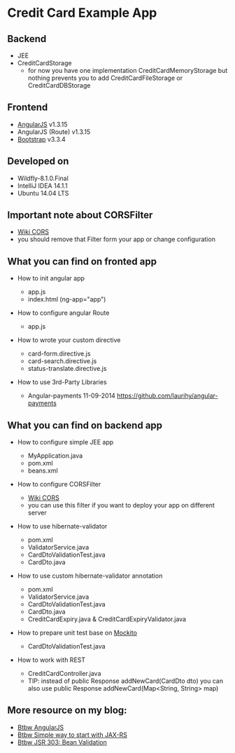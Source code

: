 # Credit Card Example App

## Backend

  - JEE
  - CreditCardStorage
    - for now you have one implementation CreditCardMemoryStorage but nothing prevents you to add
    CreditCardFileStorage or CreditCardDBStorage

## Frontend

  - [AngularJS] v1.3.15
  - AngularJS (Route) v1.3.15
  - [Bootstrap] v3.3.4

## Developed on
  
  - Wildfly-8.1.0.Final
  - IntelliJ IDEA 14.1.1
  - Ubuntu 14.04 LTS
  
## Important note about CORSFilter

  - [Wiki CORS]
  - you should remove that Filter form your app or change configuration
  
## What you can find on fronted app
  
  - How to init angular app
      - app.js
      - index.html (ng-app="app")

  - How to configure angular Route
    - app.js

  - How to wrote your custom directive
    - card-form.directive.js
    - card-search.directive.js
    - status-translate.directive.js
  
  - How to use 3rd-Party Libraries
    - Angular-payments 11-09-2014 https://github.com/laurihy/angular-payments
    
## What you can find on backend app

  - How to configure simple JEE app
  
    - MyApplication.java
    - pom.xml
    - beans.xml
    
  - How to configure CORSFilter 
    - [Wiki CORS]
    - you can use this filter if you want to deploy your app on different server

    
  - How to use hibernate-validator
  
    - pom.xml
    - ValidatorService.java
    - CardDtoValidationTest.java
    - CardDto.java
    
  - How to use custom hibernate-validator annotation
  
    - pom.xml
    - ValidatorService.java
    - CardDtoValidationTest.java
    - CardDto.java
    - CreditCardExpiry.java & CreditCardExpiryValidator.java
    
  - How to prepare unit test base on [Mockito]
  
    - CardDtoValidationTest.java
  
  - How to work with REST
    
    - CreditCardController.java
    - TIP: instead of public Response addNewCard(CardDto dto) you can also use public Response addNewCard(Map<String, String> map)
    
## More resource on my blog:
  
  - [Btbw AngularJS]
  - [Btbw Simple way to start with JAX-RS]
  - [Btbw JSR 303: Bean Validation]

[AngularJS]:http://angularjs.org
[Bootstrap]:http://getbootstrap.com/
[Mockito]:http://mockito.org/
[Btbw AngularJS]:http://www.blog.btbw.pl/category/java-script/angularjs/
[Btbw Simple way to start with JAX-RS]:http://www.blog.btbw.pl/java/simple-way-to-start-with-jax-rs/
[Btbw JSR 303: Bean Validation]:http://www.blog.btbw.pl/java/jsr-303-bean-validation/
[Wiki CORS]:http://en.wikipedia.org/wiki/Cross-origin_resource_sharing
